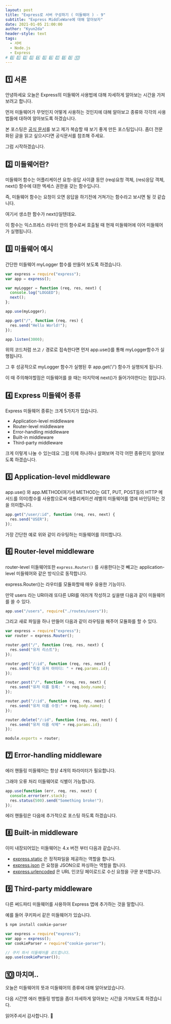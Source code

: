 ```yaml
---
layout: post
title: "Express로 서버 구성하기 ( 미들웨어 ) - 9"
subtitle: "Express MiddleWare에 대해 알아보자"
date: 2021-01-05 21:00:00
author: "Kyun2da"
header-style: text
tags:
  - 서버
  - Node.js
  - Express
# 0️⃣ 1️⃣ 2️⃣ 3️⃣ 4️⃣ 5️⃣ 6️⃣ 7️⃣ 8️⃣ 9️⃣ 🔟
---
```


## 1️⃣ 서론

안녕하세요 오늘은 Express의 미들웨어 사용법에 대해 자세하게 알아보는 시간을 가져보려고 합니다.

먼저 미들웨어가 무엇인지 어떻게 사용하는 것인지에 대해 알아보고 종류와 각각의 사용법들에 대하여 알아보도록 하겠습니다.

본 포스팅은 [공식 문서](https://expressjs.com/en/guide/writing-middleware.html)를 보고 제가 복습할 때 보기 좋게 만든 포스팅입니다. 좀더 전문화된 글을 읽고 싶으시다면 공식문서를 참조해 주세요.

그럼 시작하겠습니다.

## 2️⃣ 미들웨어란?

미들웨어 함수는 어플리케이션 요청-응답 사이클 동안 (req)요청 객체, (res)응답 객체, next() 함수에 대한 엑세스 권한을 갖는 함수입니다.

즉, 미들웨어 함수는 요청이 오면 응답을 하기전에 거쳐가는 함수라고 보시면 될 것 같습니다.

여기서 생소한 함수가 next()일텐데요.

이 함수는 익스프레스 라우터 안의 함수로써 호출될 때 현재 미들웨어에 이어 미들웨어가 실행됩니다.

## 3️⃣ 미들웨어 예시

간단한 미들웨어 myLogger 함수를 만들어 보도록 하겠습니다.

```js
var express = require("express");
var app = express();

var myLogger = function (req, res, next) {
  console.log("LOGGED");
  next();
};

app.use(myLogger);

app.get("/", function (req, res) {
  res.send("Hello World!");
});

app.listen(3000);
```

위의 코드처럼 쓰고 `/` 경로로 접속한다면 먼저 app.use()를 통해 myLogger함수가 실행됩니다.

그 후 성공적으로 myLogger 함수가 실행된 후 app.get('/') 함수가 실행되게 됩니다.

이 때 주의해야할점은 미들웨어를 쓸 때는 마지막에 next()가 들어가야한다는 점입니다.

## 4️⃣ Express 미들웨어 종류

Express 미들웨어 종류는 크게 5가지가 있습니다.

- Application-level middleware
- Router-level middleware
- Error-handling middleware
- Built-in middleware
- Third-party middleware

크게 이렇게 나눌 수 있는데요 그럼 이제 하나하나 살펴보며 각각 어떤 종류인지 알아보도록 하겠습니다.

## 5️⃣ Application-level middleware

app.use() 와 app.METHOD(여기서 METHOD는 GET, PUT, POST등의 HTTP 메서드를 의미)함수를 사용함으로써 애플리케이션 레벨의 미들웨어를 앱에 바인딩하는 것을 의미합니다.

```js
app.get("/user/:id", function (req, res, next) {
  res.send("USER");
});
```

가장 간단한 예로 위와 같이 라우팅하는 미들웨어를 의미합니다.

## 6️⃣ Router-level middleware

router-level 미들웨어또한 `express.Router()` 를 사용한다는것 빼고는 application-level 미들웨어와 같은 방식으로 동작합니다.

express.Router()는 라우터를 모듈화할때 매우 유용한 기능이다.

만약 users 라는 URI아래 또다른 URI를 여러개 작성하고 싶을땐 다음과 같이 미들웨어를 쓸 수 있다.

```js
app.use("/users", require("./routes/users"));
```

그리고 새로 파일을 하나 만들어 다음과 같이 라우팅을 해주어 모듈화를 할 수 있다.

```js
var express = require("express");
var router = express.Router();

router.get("/", function (req, res, next) {
  res.send("유저 리스트");
});

router.get("/:id", function (req, res, next) {
  res.send("특정 유저 아이디: " + req.params.id);
});

router.post("/", function (req, res, next) {
  res.send("유저 이름 등록: " + req.body.name);
});

router.put("/:id", function (req, res, next) {
  res.send("유저 이름 수정:" + req.body.name);
});

router.delete("/:id", function (req, res, next) {
  res.send("유저 이름 삭제" + req.params.id);
});

module.exports = router;
```

## 7️⃣ Error-handling middleware

에러 핸들링 미들웨어는 항상 4개의 파라미터가 필요합니다.

그래야 오류 처리 미들웨어로 식별이 가능합니다.

```js
app.use(function (err, req, res, next) {
  console.error(err.stack);
  res.status(500).send("Something broke!");
});
```

에러 핸들링은 다음에 추가적으로 포스팅 하도록 하겠습니다.

## 8️⃣ Built-in middleware

이미 내장되어있는 미들웨어는 4.x 버전 부터 다음과 같습니다.

- [express.static](https://expressjs.com/en/4x/api.html#express.static) 은 정적파일을 제공하는 역할을 합니다.
- [express.json](https://expressjs.com/en/4x/api.html#express.json) 은 요청을 JSON으로 파싱하는 역할을 합니다.
- [express.urlencoded](https://expressjs.com/en/4x/api.html#express.urlencoded) 은 URL 인코딩 페이로드로 수신 요청을 구문 분석합니다.

## 9️⃣ Third-party middleware

다른 써드파티 미들웨어를 사용하여 Express 앱에 추가하는 것을 말합니다.

예를 들어 쿠키파서 같은 미들웨어가 있습니다.

```bash
$ npm install cookie-parser
```

```js
var express = require("express");
var app = express();
var cookieParser = require("cookie-parser");

// 쿠키 파서 미들웨어를 로드합니다.
app.use(cookieParser());
```

## 🔟 마치며..

오늘은 미들웨어의 뜻과 미들웨어의 종류에 대해 알아보았습니다.

다음 시간엔 에러 핸들링 방법을 좀더 자세하게 알아보는 시간을 가져보도록 하겠습니다.

읽어주셔서 감사합니다. 🙏
